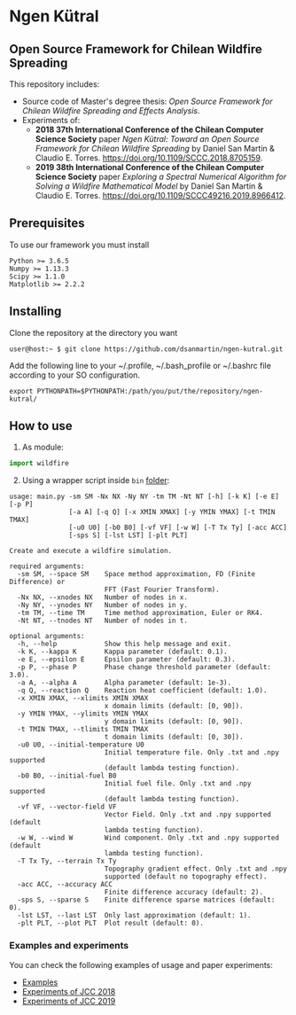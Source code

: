 # Ngen Kütral
## Open Source Framework for Chilean Wildfire Spreading

This repository includes:
* Source code of Master's degree thesis: *Open Source Framework for Chilean Wildfire Spreading and Effects Analysis*. 
* Experiments of:
	- **2018 37th International Conference of the Chilean Computer Science Society** paper *Ngen Kütral: Toward an Open Source Framework for Chilean Wildfire Spreading* by Daniel San Martin & Claudio E. Torres. https://doi.org/10.1109/SCCC.2018.8705159.
	- **2019 38th International Conference of the Chilean Computer Science Society** paper *Exploring a Spectral Numerical Algorithm for Solving a Wildfire Mathematical Model* by Daniel San Martin & Claudio E. Torres. https://doi.org/10.1109/SCCC49216.2019.8966412.

## Prerequisites

To use our framework you must install

```
Python >= 3.6.5
Numpy >= 1.13.3
Scipy >= 1.1.0
Matplotlib >= 2.2.2
```

## Installing

Clone the repository at the directory you want
```console
user@host:~ $ git clone https://github.com/dsanmartin/ngen-kutral.git

```

Add the following line to your ~/.profile, ~/.bash_profile or ~/.bashrc file according to your SO configuration.
```
export PYTHONPATH=$PYTHONPATH:/path/you/put/the/repository/ngen-kutral/
```

## How to use

1. As module:
```python
import wildfire
```

2. Using a wrapper script inside ```bin``` [folder](./bin):
```console
usage: main.py -sm SM -Nx NX -Ny NY -tm TM -Nt NT [-h] [-k K] [-e E] [-p P]
               [-a A] [-q Q] [-x XMIN XMAX] [-y YMIN YMAX] [-t TMIN TMAX]
               [-u0 U0] [-b0 B0] [-vf VF] [-w W] [-T Tx Ty] [-acc ACC]
               [-sps S] [-lst LST] [-plt PLT]

Create and execute a wildfire simulation.

required arguments:
  -sm SM, --space SM    Space method approximation, FD (Finite Difference) or
                        FFT (Fast Fourier Transform).
  -Nx NX, --xnodes NX   Number of nodes in x.
  -Ny NY, --ynodes NY   Number of nodes in y.
  -tm TM, --time TM     Time method approximation, Euler or RK4.
  -Nt NT, --tnodes NT   Number of nodes in t.

optional arguments:
  -h, --help            Show this help message and exit.
  -k K, --kappa K       Kappa parameter (default: 0.1).
  -e E, --epsilon E     Epsilon parameter (default: 0.3).
  -p P, --phase P       Phase change threshold parameter (default: 3.0).
  -a A, --alpha A       Alpha parameter (default: 1e-3).
  -q Q, --reaction Q    Reaction heat coefficient (default: 1.0).
  -x XMIN XMAX, --xlimits XMIN XMAX
                        x domain limits (default: [0, 90]).
  -y YMIN YMAX, --ylimits YMIN YMAX
                        y domain limits (default: [0, 90]).
  -t TMIN TMAX, --tlimits TMIN TMAX
                        t domain limits (default: [0, 30]).
  -u0 U0, --initial-temperature U0
                        Initial temperature file. Only .txt and .npy supported
                        (default lambda testing function).
  -b0 B0, --initial-fuel B0
                        Initial fuel file. Only .txt and .npy supported
                        (default lambda testing function).
  -vf VF, --vector-field VF
                        Vector Field. Only .txt and .npy supported (default
                        lambda testing function).
  -w W, --wind W        Wind component. Only .txt and .npy supported (default
                        lambda testing function).
  -T Tx Ty, --terrain Tx Ty
                        Topography gradient effect. Only .txt and .npy
                        supported (default no topography effect).
  -acc ACC, --accuracy ACC
                        Finite difference accuracy (default: 2).
  -sps S, --sparse S    Finite difference sparse matrices (default: 0).
  -lst LST, --last LST  Only last approximation (default: 1).
  -plt PLT, --plot PLT  Plot result (default: 0).
```


### Examples and experiments

You can check the following examples of usage and paper experiments:
* [Examples](./examples/)
* [Experiments of JCC 2018](./examples/JCC2018/)
* [Experiments of JCC 2019](./examples/JCC2019/)